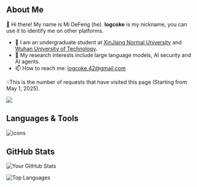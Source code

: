 ## About Me
👋 Hi there! My name is Mi DeFeng (he). **logcoke** is my nickname, you can use it to identify me on other platforms.

- 🔭 I am an undergraduate student at [XinJiang Normal University](https://www.xjnu.edu.cn) and [Wuhan University of Technology](http://english.whut.edu.cn).
- 🌱 My research interests include large language models, AI security and AI agents.
- 📫 How to reach me: logcoke.42@gmail.com

☟This is the number of requests that have visited this page (Starting from May 1, 2025).

[![](https://komarev.com/ghpvc/?username=logcoke&label=View)](https://github.com/logcoke)

## Languages & Tools

<p>
  <!-- 编程语言 -->
  <img src="https://skillicons.dev/icons?i=cpp,c,cs,java,python,swift,html,css,js,vue,spring,nginx,git,docker,nodejs,linux,ubuntu,apple,mysql,figma,ps,pr,au,tensorflow,idea,clion,pycharm,vscode" alt="icons"/>
</p>

## GitHub Stats

![Your GitHub Stats](https://github-readme-stats.vercel.app/api?username=logcoke&show_icons=true)

![Top Languages](https://github-readme-stats.vercel.app/api/top-langs/?username=logcoke&layout=compact)
